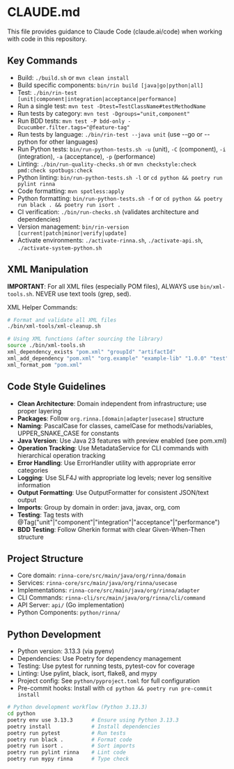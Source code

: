 # CLAUDE.md

This file provides guidance to Claude Code (claude.ai/code) when working with code in this repository.

## Key Commands
- Build: `./build.sh` or `mvn clean install`
- Build specific components: `bin/rin build [java|go|python|all]`
- Test: `./bin/rin-test [unit|component|integration|acceptance|performance]`
- Run a single test: `mvn test -Dtest=TestClassName#testMethodName`
- Run tests by category: `mvn test -Dgroups="unit,component"`
- Run BDD tests: `mvn test -P bdd-only -Dcucumber.filter.tags="@feature-tag"`
- Run tests by language: `./bin/rin-test --java unit` (use --go or --python for other languages)
- Run Python tests: `bin/run-python-tests.sh -u` (unit), `-C` (component), `-i` (integration), `-a` (acceptance), `-p` (performance)
- Linting: `./bin/run-quality-checks.sh` or `mvn checkstyle:check pmd:check spotbugs:check`
- Python linting: `bin/run-python-tests.sh -l` or `cd python && poetry run pylint rinna`
- Code formatting: `mvn spotless:apply`
- Python formatting: `bin/run-python-tests.sh -f` or `cd python && poetry run black . && poetry run isort .`
- CI verification: `./bin/run-checks.sh` (validates architecture and dependencies)
- Version management: `bin/rin-version [current|patch|minor|verify|update]`
- Activate environments: `./activate-rinna.sh`, `./activate-api.sh`, `./activate-system-python.sh`

## XML Manipulation
**IMPORTANT**: For all XML files (especially POM files), ALWAYS use `bin/xml-tools.sh`. NEVER use text tools (grep, sed).

XML Helper Commands:
```bash
# Format and validate all XML files
./bin/xml-tools/xml-cleanup.sh

# Using XML functions (after sourcing the library)
source ./bin/xml-tools.sh
xml_dependency_exists "pom.xml" "groupId" "artifactId"
xml_add_dependency "pom.xml" "org.example" "example-lib" "1.0.0" "test"
xml_format_pom "pom.xml"
```

## Code Style Guidelines
- **Clean Architecture**: Domain independent from infrastructure; use proper layering
- **Packages**: Follow `org.rinna.[domain|adapter|usecase]` structure
- **Naming**: PascalCase for classes, camelCase for methods/variables, UPPER_SNAKE_CASE for constants
- **Java Version**: Use Java 23 features with preview enabled (see pom.xml)
- **Operation Tracking**: Use MetadataService for CLI commands with hierarchical operation tracking
- **Error Handling**: Use ErrorHandler utility with appropriate error categories
- **Logging**: Use SLF4J with appropriate log levels; never log sensitive information
- **Output Formatting**: Use OutputFormatter for consistent JSON/text output
- **Imports**: Group by domain in order: java, javax, org, com
- **Testing**: Tag tests with @Tag("unit"|"component"|"integration"|"acceptance"|"performance")
- **BDD Testing**: Follow Gherkin format with clear Given-When-Then structure

## Project Structure
- Core domain: `rinna-core/src/main/java/org/rinna/domain`
- Services: `rinna-core/src/main/java/org/rinna/usecase`
- Implementations: `rinna-core/src/main/java/org/rinna/adapter`
- CLI Commands: `rinna-cli/src/main/java/org/rinna/cli/command`
- API Server: `api/` (Go implementation)
- Python Components: `python/rinna/`

## Python Development
- Python version: 3.13.3 (via pyenv)
- Dependencies: Use Poetry for dependency management
- Testing: Use pytest for running tests, pytest-cov for coverage
- Linting: Use pylint, black, isort, flake8, and mypy
- Project config: See `python/pyproject.toml` for full configuration
- Pre-commit hooks: Install with `cd python && poetry run pre-commit install`

```bash
# Python development workflow (Python 3.13.3)
cd python
poetry env use 3.13.3      # Ensure using Python 3.13.3
poetry install             # Install dependencies
poetry run pytest          # Run tests
poetry run black .         # Format code
poetry run isort .         # Sort imports
poetry run pylint rinna    # Lint code
poetry run mypy rinna      # Type check
```